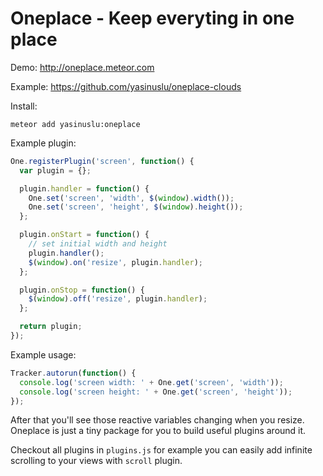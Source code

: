# Oneplace - Keep everyting in one place

Demo: http://oneplace.meteor.com

Example: https://github.com/yasinuslu/oneplace-clouds

Install:
```
meteor add yasinuslu:oneplace
```

Example plugin:
```js
One.registerPlugin('screen', function() {
  var plugin = {};

  plugin.handler = function() {
    One.set('screen', 'width', $(window).width());
    One.set('screen', 'height', $(window).height());
  };

  plugin.onStart = function() {
    // set initial width and height
    plugin.handler();
    $(window).on('resize', plugin.handler);
  };

  plugin.onStop = function() {
    $(window).off('resize', plugin.handler);
  };

  return plugin;
});
```

Example usage:
```js
Tracker.autorun(function() {
  console.log('screen width: ' + One.get('screen', 'width'));
  console.log('screen height: ' + One.get('screen', 'height'));
});
```

After that you'll see those reactive variables changing when you resize. Oneplace is just a tiny package for you to build useful plugins around it.

Checkout all plugins in `plugins.js` for example you can easily add infinite scrolling to your views with `scroll` plugin.
